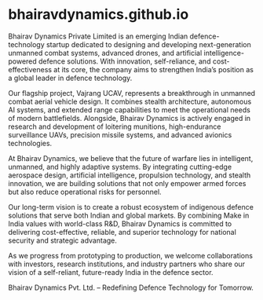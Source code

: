 # bhairavdynamics.github.io
Bhairav Dynamics Private Limited is an emerging Indian defence-technology startup dedicated to designing and developing next-generation unmanned combat systems, advanced drones, and artificial intelligence-powered defence solutions. With innovation, self-reliance, and cost-effectiveness at its core, the company aims to strengthen India’s position as a global leader in defence technology.

Our flagship project, Vajrang UCAV, represents a breakthrough in unmanned combat aerial vehicle design. It combines stealth architecture, autonomous AI systems, and extended range capabilities to meet the operational needs of modern battlefields. Alongside, Bhairav Dynamics is actively engaged in research and development of loitering munitions, high-endurance surveillance UAVs, precision missile systems, and advanced avionics technologies.

At Bhairav Dynamics, we believe that the future of warfare lies in intelligent, unmanned, and highly adaptive systems. By integrating cutting-edge aerospace design, artificial intelligence, propulsion technology, and stealth innovation, we are building solutions that not only empower armed forces but also reduce operational risks for personnel.

Our long-term vision is to create a robust ecosystem of indigenous defence solutions that serve both Indian and global markets. By combining Make in India values with world-class R&D, Bhairav Dynamics is committed to delivering cost-effective, reliable, and superior technology for national security and strategic advantage.

As we progress from prototyping to production, we welcome collaborations with investors, research institutions, and industry partners who share our vision of a self-reliant, future-ready India in the defence sector.

Bhairav Dynamics Pvt. Ltd. – Redefining Defence Technology for Tomorrow.

